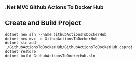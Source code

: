 ### .Net MVC Github Actions To Docker Hub
## Create and Build Project
```
dotnet new sln --name GithubActionsToDockerHub
dotnet new mvc -o GithubActionsToDockerHub
dotnet sln add ./GithubActionsToDockerHub/GithubActionsToDockerHub.csproj
dotnet restore
dotnet build GithubActionsToDockerHub.sln
```
